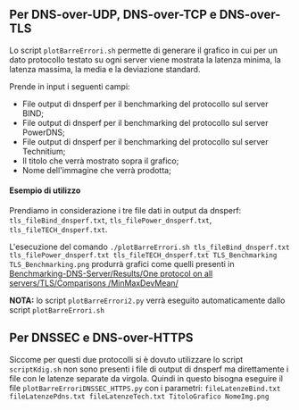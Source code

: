 ## Per DNS-over-UDP, DNS-over-TCP e DNS-over-TLS
Lo script `plotBarreErrori.sh` permette di generare il grafico in cui per un dato protocollo testato su ogni server viene mostrata la latenza minima, la latenza massima, la media e la deviazione standard. 

Prende in input i seguenti campi: 

- File output di dnsperf per il benchmarking del protocollo sul server BIND;
- File output di dnsperf per il benchmarking del protocollo sul server PowerDNS;
- File output di dnsperf per il benchmarking del protocollo sul server Technitium;
- Il titolo che verrà mostrato sopra il grafico;
- Nome dell'immagine che verrà prodotta;
  
#### Esempio di utilizzo 
Prendiamo in considerazione i tre file dati in output da dnsperf: `tls_fileBind_dnsperf.txt`, `tls_filePower_dnsperf.txt`, `tls_fileTECH_dnsperf.txt`.

L'esecuzione del comando `./plotBarreErrori.sh tls_fileBind_dnsperf.txt tls_filePower_dnsperf.txt tls_fileTECH_dnsperf.txt TLS_Benchmarking TLS_Benchmarking.png` produrrà grafici come quelli presenti in [Benchmarking-DNS-Server/Results/One protocol on all servers/TLS/Comparisons
/MinMaxDevMean/](https://github.com/mtolkien/Benchmarking-DNS-Server/tree/main/Results/One%20protocol%20on%20all%20servers/TLS/Comparisons/MinMaxDevMean)

**NOTA:** lo script `plotBarreErrori2.py` verrà eseguito automaticamente dallo script `plotBarreErrori.sh`

## Per DNSSEC e DNS-over-HTTPS

Siccome per questi due protocolli si è dovuto utilizzare lo script `scriptKdig.sh` non sono presenti i file di output di dnsperf ma direttamente i file con le latenze separate da virgola. Quindi in questo bisogna eseguire il file `plotBarreErroriDNSSEC_HTTPS.py` con i parametri: `fileLatenzeBind.txt fileLatenzePdns.txt fileLatenzeTech.txt TitoloGrafico NomeImg.png`
